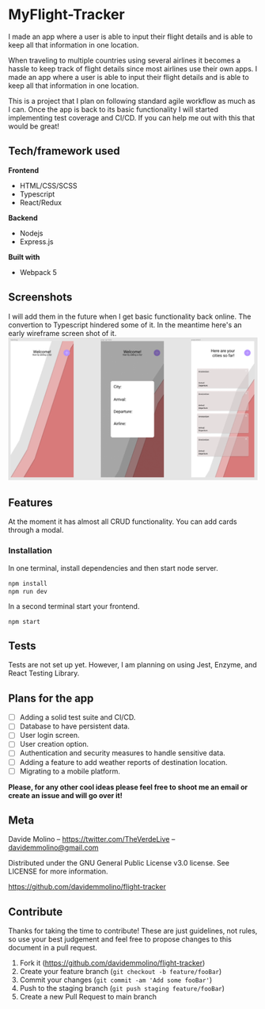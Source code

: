 # MyFlight-Tracker
I made an app where a user is able to input their flight details and is able to keep all that information in one location. 

When traveling to multiple countries using several airlines it becomes a hassle to keep track of flight details since most airlines use their own apps.
I made an app where a user is able to input their flight details and is able to keep all that information in one location. 

This is a project that I plan on following standard agile workflow as much as I can. Once the app is back to its basic functionality I will started implementing test coverage and CI/CD. If you can help me out with this that would be great! 

## Tech/framework used

**Frontend**

- HTML/CSS/SCSS
- Typescript
- React/Redux

**Backend**

- Nodejs
- Express.js

**Built with**
- Webpack 5


## Screenshots

I will add them in the future when I get basic functionality back online. The convertion to Typescript hindered some of it. In the meantime here's an early wireframe screen shot of it. <br>
![Flight-tracker early stage wireframe](./props/images/wireframe_early_stage.png)

## Features 

At the moment it has almost all CRUD functionality.
You can add cards through a modal.

### Installation

In one terminal, install dependencies and then start node server.

```
npm install
npm run dev
```

In a second terminal start your frontend.

```
npm start
```

## Tests

Tests are not set up yet. However, I am planning on using Jest, Enzyme, and React Testing Library.

## Plans for the app

- [ ] Adding a solid test suite and CI/CD.
- [ ] Database to have persistent data.
- [ ] User login screen.
- [ ] User creation option.
- [ ] Authentication and security measures to handle sensitive data.
- [ ] Adding a feature to add weather reports of destination location.
- [ ] Migrating to a mobile platform.

**Please, for any other cool ideas please feel free to shoot me an email or create an issue and will go over it!**

## Meta 

Davide Molino – https://twitter.com/TheVerdeLive – davidemmolino@gmail.com

Distributed under the GNU General Public License v3.0 license. See LICENSE for more information.

https://github.com/davidemmolino/flight-tracker


## Contribute

Thanks for taking the time to contribute!
These are just guidelines, not rules, so use your best judgement and feel free to propose changes to this document in a pull request.

1. Fork it (https://github.com/davidemmolino/flight-tracker)
2. Create your feature branch (`git checkout -b feature/fooBar`)
3. Commit your changes (`git commit -am 'Add some fooBar'`)
4. Push to the staging branch (`git push staging feature/fooBar`)
5. Create a new Pull Request to main branch


